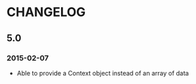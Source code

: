 # CHANGELOG

## 5.0

### 2015-02-07 
- Able to provide a Context object instead of an array of data 